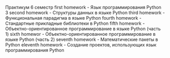 Практикум 6 семестр
first homework - Язык программирования Python 3
second homework - Структуры данных в языке Python
third homework - Функциональная парадигма в языке Python
fourth homework - Стандартные прикладные библиотеки в Python
fifth homework - Объектно-ориентированное программирование в языке Python (часть 1)
sixth homewor - Объектно-ориентированное программирование в языке Python (часть 2)
seventh homework - Математические пакеты в Python
eleventh homework - Создание проектов, использующих язык программирования Python
